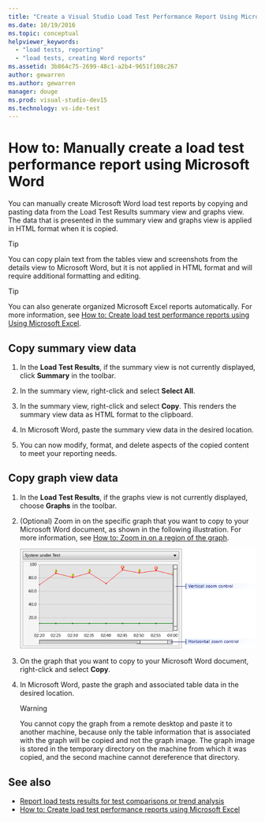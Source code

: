 ```yaml
---
title: "Create a Visual Studio Load Test Performance Report Using Microsoft Word"
ms.date: 10/19/2016
ms.topic: conceptual
helpviewer_keywords:
  - "load tests, reporting"
  - "load tests, creating Word reports"
ms.assetid: 3b864c75-2699-48c1-a2b4-9651f108c267
author: gewarren
ms.author: gewarren
manager: douge
ms.prod: visual-studio-dev15
ms.technology: vs-ide-test
---
```

# How to: Manually create a load test performance report using Microsoft Word

You can manually create Microsoft Word load test reports by copying and pasting data from the Load Test Results summary view and graphs view. The data that is presented in the summary view and graphs view is applied in HTML format when it is copied.

> [!TIP]
> You can copy plain text from the tables view and screenshots from the details view to Microsoft Word, but it is not applied in HTML format and will require additional formatting and editing.

> [!TIP]
> You can also generate organized Microsoft Excel reports automatically. For more information, see [How to: Create load test performance reports using Using Microsoft Excel](../test/how-to-create-load-test-performance-reports-using-microsoft-excel.md).

## Copy summary view data

1.  In the **Load Test Results**, if the summary view is not currently displayed, click **Summary** in the toolbar.

2.  In the summary view, right-click and select **Select All**.

3.  In the summary view, right-click and select **Copy**. This renders the summary view data as HTML format to the clipboard.

4.  In Microsoft Word, paste the summary view data in the desired location.

5.  You can now modify, format, and delete aspects of the copied content to meet your reporting needs.

## Copy graph view data

1.  In the **Load Test Results**, if the graphs view is not currently displayed, choose **Graphs** in the toolbar.

2.  (Optional) Zoom in on the specific graph that you want to copy to your Microsoft Word document, as shown in the following illustration. For more information, see [How to: Zoom in on a region of the graph](../test/how-to-zoom-in-on-a-region-of-the-graph-in-load-test-results.md).

     ![Graph view zoom control](../test/media/ltest_zoomcontrol.png)

3.  On the graph that you want to copy to your Microsoft Word document, right-click and select **Copy**.

4.  In Microsoft Word, paste the graph and associated table data in the desired location.

    > [!WARNING]
    > You cannot copy the graph from a remote desktop and paste it to another machine, because only the table information that is associated with the graph will be copied and not the graph image. The graph image is stored in the temporary directory on the machine from which it was copied, and the second machine cannot dereference that directory.

## See also

- [Report load tests results for test comparisons or trend analysis](../test/compare-load-test-results.md)
- [How to: Create load test performance reports using Microsoft Excel](../test/how-to-create-load-test-performance-reports-using-microsoft-excel.md)